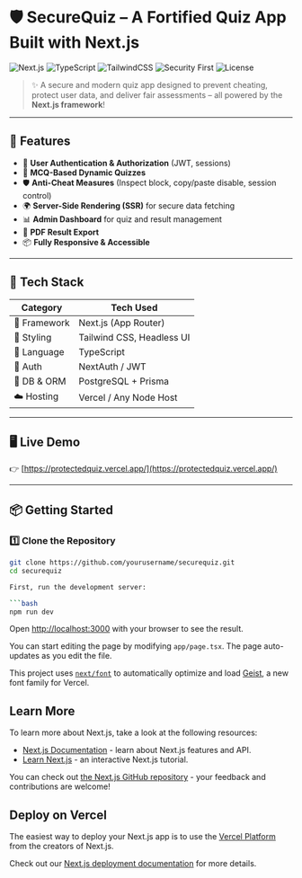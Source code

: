 # 🛡️ SecureQuiz – A Fortified Quiz App Built with Next.js

![Next.js](https://img.shields.io/badge/Next.js-13%2B-black?logo=next.js&logoColor=white)
![TypeScript](https://img.shields.io/badge/TypeScript-Strong-blue?logo=typescript)
![TailwindCSS](https://img.shields.io/badge/TailwindCSS-CSS%20Framework-38b2ac?logo=tailwind-css)
![Security First](https://img.shields.io/badge/Security-Enabled-green?style=flat-square)
![License](https://img.shields.io/github/license/yourusername/securequiz)

> ✨ A secure and modern quiz app designed to prevent cheating, protect user data, and deliver fair assessments – all powered by the **Next.js framework**!

---

## 🚀 Features

- 🔐 **User Authentication & Authorization** (JWT, sessions)
- 🧠 **MCQ-Based Dynamic Quizzes**
- 🛡️ **Anti-Cheat Measures** (Inspect block, copy/paste disable, session control)
- 🌍 **Server-Side Rendering (SSR)** for secure data fetching
- 📊 **Admin Dashboard** for quiz and result management
- 📄 **PDF Result Export**
- 📦 **Fully Responsive & Accessible**

---

## 🧰 Tech Stack

| Category      | Tech Used                  |
| ------------- | -------------------------- |
| 🔧 Framework  | Next.js (App Router)       |
| 💅 Styling    | Tailwind CSS, Headless UI  |
| 📜 Language   | TypeScript                 |
| 🔐 Auth       | NextAuth / JWT             |
| 🧠 DB & ORM   | PostgreSQL + Prisma        |
| ☁️ Hosting    | Vercel / Any Node Host     |

---

## 🖥️ Live Demo

👉 [https://protectedquiz.vercel.app/](https://protectedquiz.vercel.app/)

---

## 📦 Getting Started

### 1️⃣ Clone the Repository

```bash
git clone https://github.com/yourusername/securequiz.git
cd securequiz

First, run the development server:

```bash
npm run dev

```

Open [http://localhost:3000](http://localhost:3000) with your browser to see the result.

You can start editing the page by modifying `app/page.tsx`. The page auto-updates as you edit the file.

This project uses [`next/font`](https://nextjs.org/docs/app/building-your-application/optimizing/fonts) to automatically optimize and load [Geist](https://vercel.com/font), a new font family for Vercel.

## Learn More

To learn more about Next.js, take a look at the following resources:

- [Next.js Documentation](https://nextjs.org/docs) - learn about Next.js features and API.
- [Learn Next.js](https://nextjs.org/learn) - an interactive Next.js tutorial.

You can check out [the Next.js GitHub repository](https://github.com/vercel/next.js) - your feedback and contributions are welcome!

## Deploy on Vercel

The easiest way to deploy your Next.js app is to use the [Vercel Platform](https://vercel.com/new?utm_medium=default-template&filter=next.js&utm_source=create-next-app&utm_campaign=create-next-app-readme) from the creators of Next.js.

Check out our [Next.js deployment documentation](https://nextjs.org/docs/app/building-your-application/deploying) for more details.
